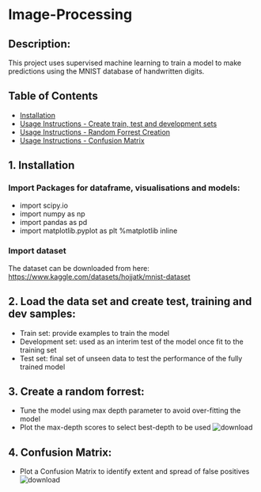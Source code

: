 # Image-Processing

## Description:
This project uses supervised machine learning to train a model to make predictions using the MNIST database of handwritten
digits.

## Table of Contents
- [Installation](#inst)
- [Usage Instructions - Create train, test and development sets](#train_test_set)
- [Usage Instructions - Random Forrest Creation](#random_forrest)
- [Usage Instructions - Confusion Matrix](#confusion_matrix)

<a name="inst"></a>
## 1. Installation

### Import Packages for dataframe, visualisations and models:
- import scipy.io
- import numpy as np
- import pandas as pd
- import matplotlib.pyplot as plt
%matplotlib inline

### Import dataset
The dataset can be downloaded from here: https://www.kaggle.com/datasets/hojjatk/mnist-dataset 

<a name="train_test_set"></a>
## 2. Load the data set and create test, training and dev samples:
- Train set: provide examples to train the model
- Development set: used as an interim test of the model once fit to the training set
- Test set: final set of unseen data to test the performance of the fully trained model


<a name="random_forrest"></a>
## 3. Create a random forrest:
- Tune the model using max depth parameter to avoid over-fitting the model
- Plot the max-depth scores to select best-depth to be used
![download](https://github.com/KateEGosling/Image-Processing/assets/123898068/6c5522b3-a8a7-48af-9b1a-6ab569a4c5d8)


<a name="confusion_matrix"></a>
## 4. Confusion Matrix:
- Plot a Confusion Matrix to identify extent and spread of false positives
![download](https://github.com/KateEGosling/Image-Processing/assets/123898068/11442702-a5d2-4376-a9e0-3e87915d8496)

